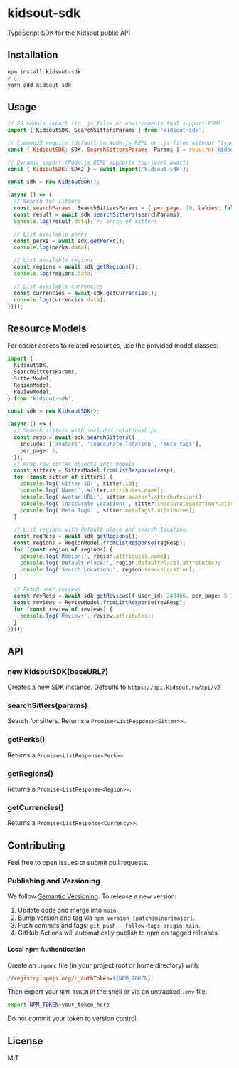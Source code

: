 # kidsout-sdk

TypeScript SDK for the Kidsout public API

## Installation

```bash
npm install kidsout-sdk
# or
yarn add kidsout-sdk
```

## Usage

```js
// ES module import (in .js files or environments that support ESM)
import { KidsoutSDK, SearchSittersParams } from 'kidsout-sdk';

// CommonJS require (default in Node.js REPL or .js files without "type": "module")
const { KidsoutSDK: SDK, SearchSittersParams: Params } = require('kidsout-sdk');

// Dynamic import (Node.js REPL supports top-level await)
const { KidsoutSDK: SDK2 } = await import('kidsout-sdk');

const sdk = new KidsoutSDK();

(async () => {
  // Search for sitters
  const searchParams: SearchSittersParams = { per_page: 10, babies: false };
  const result = await sdk.searchSitters(searchParams);
  console.log(result.data); // array of sitters

  // List available perks
  const perks = await sdk.getPerks();
  console.log(perks.data);

  // List available regions
  const regions = await sdk.getRegions();
  console.log(regions.data);

  // List available currencies
  const currencies = await sdk.getCurrencies();
  console.log(currencies.data);
})();
```

## Resource Models

For easier access to related resources, use the provided model classes:

```ts
import {
  KidsoutSDK,
  SearchSittersParams,
  SitterModel,
  RegionModel,
  ReviewModel,
} from 'kidsout-sdk';

const sdk = new KidsoutSDK();

(async () => {
  // Search sitters with included relationships
  const resp = await sdk.searchSitters({
    include: ['avatars', 'inaccurate_location', 'meta_tags'],
    per_page: 5,
  });
  // Wrap raw sitter objects into models
  const sitters = SitterModel.fromListResponse(resp);
  for (const sitter of sitters) {
    console.log('Sitter ID:', sitter.id);
    console.log('Name:', sitter.attributes.name);
    console.log('Avatar URL:', sitter.avatar?.attributes.url);
    console.log('Inaccurate Location:', sitter.inaccurateLocation?.attributes);
    console.log('Meta Tags:', sitter.metaTags?.attributes);
  }

  // List regions with default place and search location
  const regResp = await sdk.getRegions();
  const regions = RegionModel.fromListResponse(regResp);
  for (const region of regions) {
    console.log('Region:', region.attributes.name);
    console.log('Default Place:', region.defaultPlace?.attributes);
    console.log('Search Location:', region.searchLocation);
  }
  
  // Fetch user reviews
  const revResp = await sdk.getReviews({ user_id: 240466, per_page: 5 });
  const reviews = ReviewModel.fromListResponse(revResp);
  for (const review of reviews) {
    console.log('Review:', review.attributes);
  }
})();
```

## API

### new KidsoutSDK(baseURL?)

Creates a new SDK instance. Defaults to `https://api.kidsout.ru/api/v2`.

### searchSitters(params)

Search for sitters. Returns a `Promise<ListResponse<Sitter>>`.

### getPerks()

Returns a `Promise<ListResponse<Perk>>`.

### getRegions()

Returns a `Promise<ListResponse<Region>>`.

### getCurrencies()

Returns a `Promise<ListResponse<Currency>>`.

## Contributing

Feel free to open issues or submit pull requests.

### Publishing and Versioning

We follow [Semantic Versioning](https://semver.org/). To release a new version:
1. Update code and merge into `main`.
2. Bump version and tag via `npm version [patch|minor|major]`.
3. Push commits and tags: `git push --follow-tags origin main`.
4. GitHub Actions will automatically publish to npm on tagged releases.

#### Local npm Authentication
Create an `.npmrc` file (in your project root or home directory) with:
```ini
//registry.npmjs.org/:_authToken=${NPM_TOKEN}
```
Then export your `NPM_TOKEN` in the shell or via an untracked `.env` file:
```bash
export NPM_TOKEN=your_token_here
```
Do not commit your token to version control.

## License

MIT